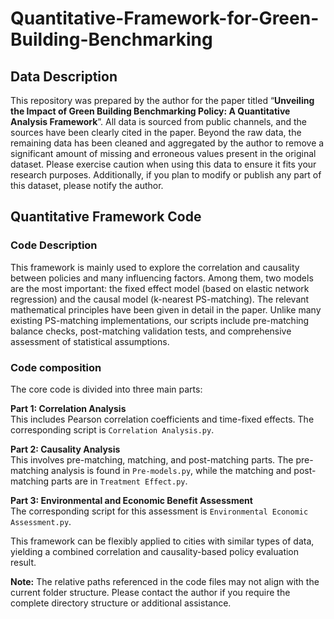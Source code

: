 # Quantitative-Framework-for-Green-Building-Benchmarking

## Data Description

This repository was prepared by the author for the paper titled “**Unveiling the Impact of Green Building Benchmarking Policy: A Quantitative Analysis Framework**”. All data is sourced from public channels, and the sources have been clearly cited in the paper. Beyond the raw data, the remaining data has been cleaned and aggregated by the author to remove a significant amount of missing and erroneous values present in the original dataset. Please exercise caution when using this data to ensure it fits your research purposes. Additionally, if you plan to modify or publish any part of this dataset, please notify the author.

## Quantitative Framework Code

### Code Description

This framework is mainly used to explore the correlation and causality between policies and many influencing factors. Among them, two models are the most important: the fixed effect model (based on elastic network regression) and the causal model (k-nearest PS-matching). The relevant mathematical principles have been given in detail in the paper. Unlike many existing PS-matching implementations, our scripts include pre-matching balance checks, post-matching validation tests, and comprehensive assessment of statistical assumptions.

### Code composition

The core code is divided into three main parts:

**Part 1: Correlation Analysis**  
This includes Pearson correlation coefficients and time-fixed effects. The corresponding script is `Correlation Analysis.py`.

**Part 2: Causality Analysis**  
This involves pre-matching, matching, and post-matching parts. The pre-matching analysis is found in `Pre-models.py`, while the matching and post-matching parts are in `Treatment Effect.py`.

**Part 3: Environmental and Economic Benefit Assessment**  
The corresponding script for this assessment is `Environmental Economic Assessment.py`.

This framework can be flexibly applied to cities with similar types of data, yielding a combined correlation and causality-based policy evaluation result.

**Note:** The relative paths referenced in the code files may not align with the current folder structure. Please contact the author if you require the complete directory structure or additional assistance.
